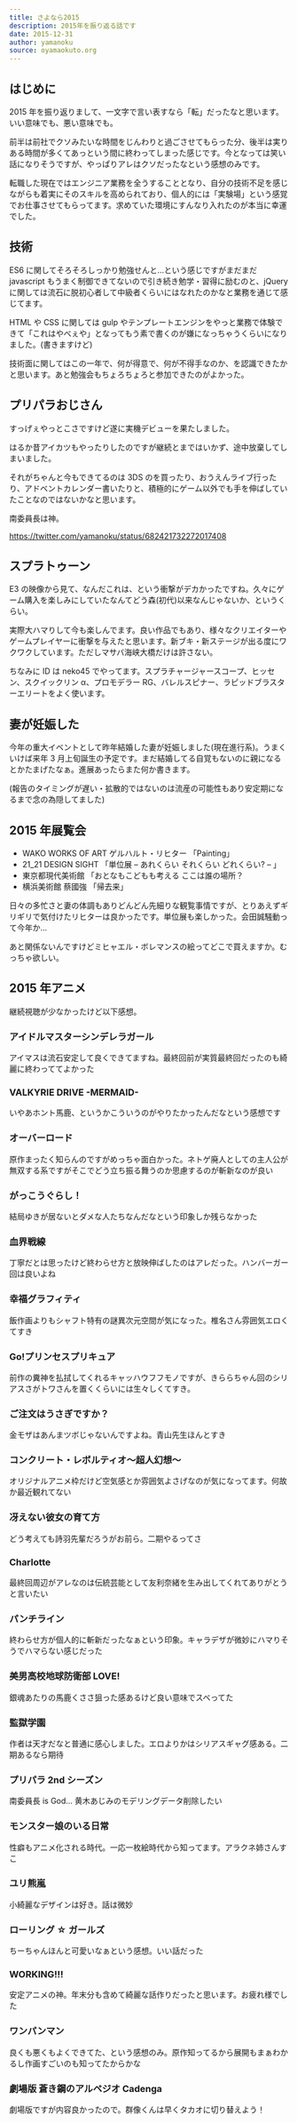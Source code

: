 ```yaml
---
title: さよなら2015
description: 2015年を振り返る話です
date: 2015-12-31
author: yamanoku
source: oyamaokuto.org
---
```


## はじめに

2015 年を振り返りまして、一文字で言い表すなら「転」だったなと思います。いい意味でも、悪い意味でも。

前半は前社でクソみたいな時間をじんわりと過ごさせてもらった分、後半は実りある時間が多くてあっという間に終わってしまった感じです。今となっては笑い話になりそうですが、やっぱりアレはクソだったなという感想のみです。

転職した現在ではエンジニア業務を全うすることとなり、自分の技術不足を感じながらも着実にそのスキルを高められており、個人的には「実験場」という感覚でお仕事させてもらってます。求めていた環境にすんなり入れたのが本当に幸運でした。

## 技術

ES6 に関してそろそろしっかり勉強せんと…という感じですがまだまだ javascript もうまく制御できてないので引き続き勉学・習得に励むのと、jQuery に関しては流石に脱初心者して中級者くらいにはなれたのかなと業務を通じて感じてます。

HTML や CSS に関しては gulp やテンプレートエンジンをやっと業務で体験できて「これはやべぇや」となってもう素で書くのが嫌になっちゃうくらいになりました。(書きますけど)

技術面に関してはこの一年で、何が得意で、何が不得手なのか、を認識できたかと思います。あと勉強会もちょろちょろと参加できたのがよかった。

## プリパラおじさん

すっげぇやっとこさですけど遂に実機デビューを果たしました。

はるか昔アイカツもやったりしたのですが継続とまではいかず、途中放棄してしまいました。

それがちゃんと今もできてるのは 3DS のを買ったり、おうえんライブ行ったり、アドベントカレンダー書いたりと、積極的にゲーム以外でも手を伸ばしていたことなのではないかなと思います。

南委員長は神。

https://twitter.com/yamanoku/status/682421732272017408

## スプラトゥーン

E3 の映像から見て、なんだこれは、という衝撃がデカかったですね。久々にゲーム購入を楽しみにしていたなんてどう森(初代)以来なんじゃないか、というくらい。

実際大ハマりして今も楽しんでます。良い作品でもあり、様々なクリエイターやゲームプレイヤーに衝撃を与えたと思います。新ブキ・新ステージが出る度にワクワクしています。ただしマサバ海峡大橋だけは許さない。

ちなみに ID は neko45 でやってます。スプラチャージャースコープ、ヒッセン、スクイックリン α、プロモデラー RG、バレルスピナー、ラピッドブラスターエリートをよく使います。

## 妻が妊娠した

今年の重大イベントとして昨年結婚した妻が妊娠しました(現在進行系)。うまくいけば来年 3 月上旬誕生の予定です。まだ結婚してる自覚もないのに親になるとかたまげたなぁ。進展あったらまた何か書きます。

(報告のタイミングが遅い・拡散的ではないのは流産の可能性もあり安定期になるまで念の為隠してました)

## 2015 年展覧会

- WAKO WORKS OF ART ゲルハルト・リヒター 「Painting」
- 21_21 DESIGN SIGHT 「単位展 – あれくらい それくらい どれくらい? – 」
- 東京都現代美術館 「おとなもこどもも考える ここは誰の場所？
- 横浜美術館 蔡國強 「帰去来」

日々の多忙さと妻の体調もありどんどん先細りな観覧事情ですが、とりあえずギリギリで気付けたリヒターは良かったです。単位展も楽しかった。会田誠騒動って今年か…

あと関係ないんですけどミヒャエル・ボレマンスの絵ってどこで買えますか。むっちゃ欲しい。

## 2015 年アニメ

継続視聴が少なかったけど以下感想。

### アイドルマスターシンデレラガール

アイマスは流石安定して良くできてますね。最終回前が実質最終回だったのも綺麗に終わっててよかった

### VALKYRIE DRIVE -MERMAID-

いやあホント馬鹿、というかこういうのがやりたかったんだなという感想です

### オーバーロード

原作まったく知らんのですがめっちゃ面白かった。ネトゲ廃人としての主人公が無双する系ですがそこでどう立ち振る舞うのか思慮するのが斬新なのが良い

### がっこうぐらし！

結局ゆきが居ないとダメな人たちなんだなという印象しか残らなかった

### 血界戦線

丁寧だとは思ったけど終わらせ方と放映伸ばしたのはアレだった。ハンバーガー回は良いよね

### 幸福グラフィティ

飯作画よりもシャフト特有の謎異次元空間が気になった。椎名さん雰囲気エロくてすき

### Go!プリンセスプリキュア

前作の糞神を払拭してくれるキャッハウフフモノですが、きららちゃん回のシリアスさがトワさんを置くくらいには生々しくてすき。

### ご注文はうさぎですか？

金モザはあんまツボじゃないんですよね。青山先生ほんとすき

### コンクリート・レボルティオ〜超人幻想〜

オリジナルアニメ枠だけど空気感とか雰囲気よさげなのが気になってます。何故か最近観れてない

### 冴えない彼女の育て方

どう考えても詩羽先輩だろうがお前ら。二期やるってさ

### Charlotte

最終回周辺がアレなのは伝統芸能として友利奈緒を生み出してくれてありがとうと言いたい

### パンチライン

終わらせ方が個人的に斬新だったなぁという印象。キャラデザが微妙にハマりそうでハマらない感じだった

### 美男高校地球防衛部 LOVE!

銀魂あたりの馬鹿くささ狙った感あるけど良い意味でスベってた

### 監獄学園

作者は天才だなと普通に感心しました。エロよりかはシリアスギャグ感ある。二期あるなら期待

### プリパラ 2nd シーズン

南委員長 is God… 黄木あじみのモデリングデータ削除したい

### モンスター娘のいる日常

性癖もアニメ化される時代。一応一枚絵時代から知ってます。アラクネ姉さんすこ

### ユリ熊嵐

小綺麗なデザインは好き。話は微妙

### ローリング ☆ ガールズ

ちーちゃんほんと可愛いなぁという感想。いい話だった

### WORKING!!!

安定アニメの神。年末分も含めて綺麗な話作りだったと思います。お疲れ様でした

### ワンパンマン

良くも悪くもよくできてた、という感想のみ。原作知ってるから展開もまぁわかるし作画すごいのも知ってたからかな

### 劇場版 蒼き鋼のアルペジオ Cadenga

劇場版ですが内容良かったので。群像くんは早くタカオに切り替えよう！
